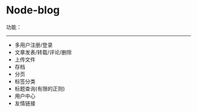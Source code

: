 # Node-blog

功能：

---
 
- 多用户注册/登录
- 文章发表/转载/评论/删除
- 上传文件
- 存档
- 分页
- 标签分类
- 标题查询(有限的正则)
- 用户中心
- 友情链接